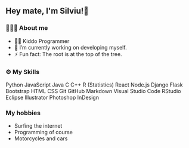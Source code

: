 ## Hey mate, I'm Silviu!👾

### 👨🏻‍💻 About me
- 👨🏻‍ Kiddo Programmer
- 🔭 I’m currently working on developing myself.
- ⚡ Fun fact: The root is at the top of the tree.

### ⚙️ My Skills
Python  JavaScript  Java  C  C++  R (Statistics)
React  Node.js  Django  Flask  Bootstrap
HTML  CSS  Git  GitHub  Markdown
Visual Studio Code  RStudio  Eclipse
Illustrator  Photoshop  InDesign

### My hobbies
- Surfing the internet
- Programming of course
- Motorcycles and cars
